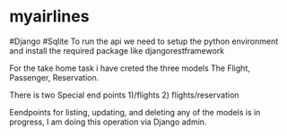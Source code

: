 # myairlines
#Django
#Sqlite
To run the api we need to setup the python environment and install the required package like djangorestframework

For the take home task i have creted the three models The 
Flight, Passenger, Reservation. 

There is two Special end points 1)/flights 2) flights/reservation

Eendpoints for listing, updating, and deleting any of the models is in progress, I am doing this operation via Django admin.
